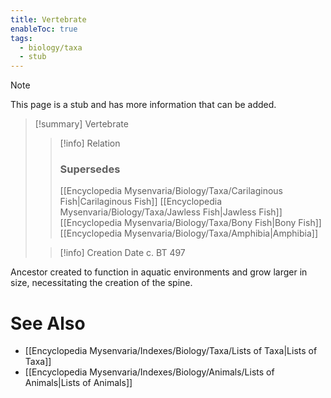 ```yaml
---
title: Vertebrate
enableToc: true
tags:
  - biology/taxa
  - stub
---
```


> [!note]
> This page is a stub and has more information that can be added.

> [!summary] Vertebrate
> > [!info] Relation
> > ### Supersedes 
> > [[Encyclopedia Mysenvaria/Biology/Taxa/Carilaginous Fish|Carilaginous Fish]]
> > [[Encyclopedia Mysenvaria/Biology/Taxa/Jawless Fish|Jawless Fish]]
> > [[Encyclopedia Mysenvaria/Biology/Taxa/Bony Fish|Bony Fish]]
> > [[Encyclopedia Mysenvaria/Biology/Taxa/Amphibia|Amphibia]]
>
> > [!info] Creation Date
> > c. BT 497

Ancestor created to function in aquatic environments and grow larger in size, necessitating the creation of the spine.

# See Also
- [[Encyclopedia Mysenvaria/Indexes/Biology/Taxa/Lists of Taxa|Lists of Taxa]]
- [[Encyclopedia Mysenvaria/Indexes/Biology/Animals/Lists of Animals|Lists of Animals]]
